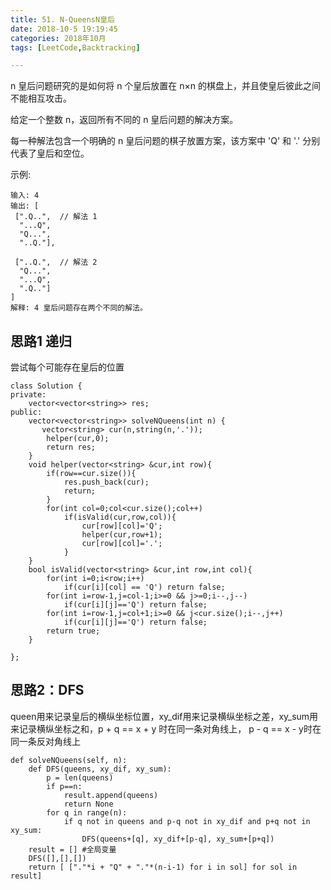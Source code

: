 ```yaml
---
title: 51. N-QueensN皇后
date: 2018-10-5 19:19:45
categories: 2018年10月
tags: [LeetCode,Backtracking]

---
```

 


n 皇后问题研究的是如何将 n 个皇后放置在 n×n 的棋盘上，并且使皇后彼此之间不能相互攻击。



<!-- more -->



给定一个整数 n，返回所有不同的 n 皇后问题的解决方案。

每一种解法包含一个明确的 n 皇后问题的棋子放置方案，该方案中 'Q' 和 '.' 分别代表了皇后和空位。

示例:

	输入: 4
	输出: [
	 [".Q..",  // 解法 1
	  "...Q",
	  "Q...",
	  "..Q."],

	 ["..Q.",  // 解法 2
	  "Q...",
	  "...Q",
	  ".Q.."]
	]
	解释: 4 皇后问题存在两个不同的解法。


## 思路1 递归

尝试每个可能存在皇后的位置

	class Solution {
	private:
	    vector<vector<string>> res;
	public:
	    vector<vector<string>> solveNQueens(int n) {
	       vector<string> cur(n,string(n,'.'));
	        helper(cur,0);
	        return res;
	    }
	    void helper(vector<string> &cur,int row){
	        if(row==cur.size()){
	            res.push_back(cur);
	            return;
	        }
	        for(int col=0;col<cur.size();col++)
	            if(isValid(cur,row,col)){
	                cur[row][col]='Q';
	                helper(cur,row+1);
	                cur[row][col]='.';
	            }
	    }
	    bool isValid(vector<string> &cur,int row,int col){
	        for(int i=0;i<row;i++)
	            if(cur[i][col] == 'Q') return false;
	        for(int i=row-1,j=col-1;i>=0 && j>=0;i--,j--)
	            if(cur[i][j]=='Q') return false;
	        for(int i=row-1,j=col+1;i>=0 && j<cur.size();i--,j++)
	            if(cur[i][j]=='Q') return false;
	        return true;
	    }

	};

## 思路2：DFS

queen用来记录皇后的横纵坐标位置，xy_dif用来记录横纵坐标之差，xy_sum用来记录横纵坐标之和，p + q == x + y 时在同一条对角线上， p - q == x - y时在同一条反对角线上

	def solveNQueens(self, n):
	    def DFS(queens, xy_dif, xy_sum):
	        p = len(queens)
	        if p==n:
	            result.append(queens)
	            return None
	        for q in range(n):
	            if q not in queens and p-q not in xy_dif and p+q not in xy_sum:
	                DFS(queens+[q], xy_dif+[p-q], xy_sum+[p+q])  
	    result = [] #全局变量
	    DFS([],[],[])
	    return [ ["."*i + "Q" + "."*(n-i-1) for i in sol] for sol in result]
